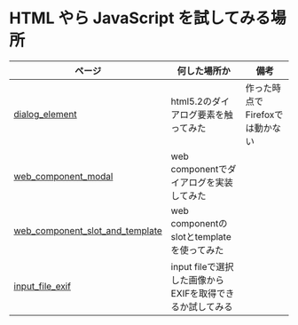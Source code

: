 # HTML やら JavaScript を試してみる場所

| ページ                                                                   | 何した場所か                        | 備考                            |
| ------------------------------------------------------------------------ | ----------------------------------- | ------------------------------- |
| [dialog_element](https://vutaka.github.io/sandbox-html5/dialog_element/) | html5.2のダイアログ要素を触ってみた | 作った時点でFirefoxでは動かない |
|[web_component_modal](https://vutaka.github.io/sandbox-html5/web_component_modal/)|web componentでダイアログを実装してみた||
|[web_component_slot_and_template](https://vutaka.github.io/sandbox-html5/web_component_slot_and_template/)|web componentのslotとtemplateを使ってみた||
|[input_file_exif](https://vutaka.github.io/sandbox-html5/input_file_exif)|input fileで選択した画像からEXIFを取得できるか試してみる||
